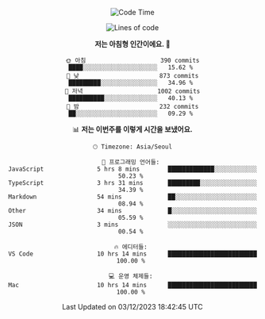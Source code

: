 <div align='center'>
 
<!--START_SECTION:waka-->
![Code Time](http://img.shields.io/badge/Code%20Time-3%2C170%20hrs%2040%20mins-blue)

![Lines of code](https://img.shields.io/badge/%EC%A0%80%EB%8A%94%20%EC%97%AC%ED%83%9C%EA%B9%8C%EC%A7%80%20-1.2%20million%20%EC%A4%84%EC%9D%98%20%EC%BD%94%EB%93%9C%EB%A5%BC%20%EC%9E%91%EC%84%B1%ED%96%88%EC%96%B4%EC%9A%94.-blue)

**저는 아침형 인간이에요. 🐤** 

```text
🌞 아침                     390 commits         ████░░░░░░░░░░░░░░░░░░░░░   15.62 % 
🌆 낮　                     873 commits         █████████░░░░░░░░░░░░░░░░   34.96 % 
🌃 저녁                     1002 commits        ██████████░░░░░░░░░░░░░░░   40.13 % 
🌙 밤　                     232 commits         ██░░░░░░░░░░░░░░░░░░░░░░░   09.29 % 
```


📊 **저는 이번주를 이렇게 시간을 보냈어요.** 

```text
🕑︎ Timezone: Asia/Seoul

💬 프로그래밍 언어들: 
JavaScript               5 hrs 8 mins        █████████████░░░░░░░░░░░░   50.23 % 
TypeScript               3 hrs 31 mins       █████████░░░░░░░░░░░░░░░░   34.39 % 
Markdown                 54 mins             ██░░░░░░░░░░░░░░░░░░░░░░░   08.94 % 
Other                    34 mins             █░░░░░░░░░░░░░░░░░░░░░░░░   05.59 % 
JSON                     3 mins              ░░░░░░░░░░░░░░░░░░░░░░░░░   00.54 % 

🔥 에디터들: 
VS Code                  10 hrs 14 mins      █████████████████████████   100.00 % 

💻 운영 체제들: 
Mac                      10 hrs 14 mins      █████████████████████████   100.00 % 
```


 Last Updated on 03/12/2023 18:42:45 UTC
<!--END_SECTION:waka-->
 </div>
<!---
Emewjin/Emewjin is a ✨ special ✨ repository because its `README.md` (this file) appears on your GitHub profile.
You can click the Preview link to take a look at your changes.
--->
